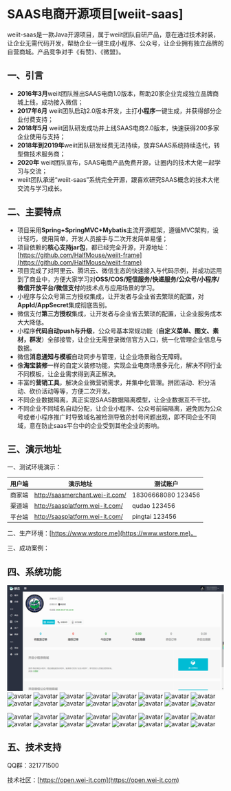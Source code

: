 
# SAAS电商开源项目[weiit-saas]

weiit-saas是一款Java开源项目，属于weiit团队自研产品，意在通过技术封装，让企业无需代码开发，帮助企业一键生成小程序、公众号，让企业拥有独立品牌的自营商城。产品竞争对手《有赞》、《微盟》。

## 一、引言
 

 -  **2016年3月**weiit团队推出SAAS电商1.0版本，帮助20家企业完成独立品牌商城上线，成功接入微信；
 -  **2017年6月** weiit团队启动2.0版本开发，主打**小程序**一键生成，并获得部分企业付费支持；
 -   **2018年5月** weiit团队研发成功并上线SAAS电商2.0版本，快速获得200多家企业使用与支持；
 -  **2018年到2019年**weiit团队研发经费无法持续，放弃SAAS系统持续迭代，转型做技术服务商；
 -  **2020年** weiit团队宣布，SAAS电商产品免费开源，让圈内的技术大佬一起学习与交流；
 - weiit团队承诺“weiit-saas”系统完全开源，跟喜欢研究SAAS概念的技术大佬交流与学习成长。
 
 
 
## 二、主要特点


 -  项目采用**Spring+SpringMVC+Mybatis**主流开源框架，遵循MVC架构，设计轻巧，使用简单，开发人员接手与二次开发简单易懂；
 - 项目依赖的**核心支持jar包**，都已经完全开源，开源地址：[https://github.com/HalfMouse/weiit-frame](https://github.com/HalfMouse/weiit-frame)
 - 项目完成了对阿里云、腾讯云、微信生态的快速接入与代码示例，并成功运用到了商业中，方便大家学习对**OSS/COS/短信服务/快递服务/公众号/小程序/微信开放平台/微信支付**的技术点与应用场景的学习。
 - 小程序与公众号第三方授权集成，让开发者与企业省去繁琐的配置，对**AppId/AppSecret**集成彻底告别。
 - 微信支付**第三方授权**集成，让开发者与企业省去繁琐的配置，让企业服务成本大大降低。
 - 小程序**代码自动push与升级**，公众号基本常规功能（**自定义菜单、图文、素材，群发**）全部接管，让企业无需登录微信官方入口，统一化管理企业信息与数据。
 - 微信**消息通知与模板**自动同步与管理，让企业场景融合无障碍。
 - 像**淘宝装修**一样的自定义装修功能，实现企业电商场景多元化，解决不同行业不同模板，让企业需求得到真正解决。
 - 丰富的**营销工具**，解决企业微营销需求，并集中化管理。拼团活动、积分活动、砍价活动等等，方便二次开发。
 - 不同企业数据隔离，真正实现SAAS数据隔离模型，让企业数据互不干扰。
 - 不同企业不同域名自动分配，让企业小程序、公众号前端隔离，避免因为公众号或者小程序推广时导致域名被检测导致的封号问题出现，即不同企业不同域，意在防止saas平台中的企业受到其他企业的影响。





## 三、演示地址


一、测试环境演示：

| 用户端 | 演示地址 |测试账户 |
|--|--|--|
| 商家端|http://saasmerchant.wei-it.com/  |18306668080   123456 |
| 渠道端|http://saasplatform.wei-it.com/  |qudao  123456 |
| 平台端|http://saasplatform.wei-it.com/  |pingtai 123456 |

二、生产环境：[https://www.wstore.me](https://www.wstore.me)。

三、成功案例：





## 四、系统功能


![Image text](preview/1.png)
![avatar](https://raw.githubusercontent.com/HalfMouse/weiit-saas/blob/main/preview/1.png)
![avatar](https://weiit.oss-cn-shenzhen.aliyuncs.com/weiit/2020-11-20/90362bf9-3456-482d-98eb-338e71e35020.png)
![avatar](https://weiit.oss-cn-shenzhen.aliyuncs.com/weiit/2020-11-20/4b0e5dc0-4581-471f-b2dd-fab55fee2b13.png)
![avatar](https://weiit.oss-cn-shenzhen.aliyuncs.com/weiit/2020-11-20/ce68d706-ebc2-4090-9aa2-1c1f82739680.png)
![avatar](https://weiit.oss-cn-shenzhen.aliyuncs.com/weiit/2020-11-20/a6123bc3-03e0-43ab-99cf-1049fd20168a.png)
![avatar](https://weiit.oss-cn-shenzhen.aliyuncs.com/weiit/2020-11-20/ceae7982-db9e-42d4-b60c-3f1796f6e88d.png)
![avatar](https://weiit.oss-cn-shenzhen.aliyuncs.com/weiit/2020-11-20/63dbe1b8-56a8-498d-a92f-9af19966c2c9.png)
![avatar](https://weiit.oss-cn-shenzhen.aliyuncs.com/weiit/2020-11-20/c843515c-1801-4620-9b5c-e3ea54fe0b33.png)
![avatar](https://weiit.oss-cn-shenzhen.aliyuncs.com/weiit/2020-11-20/dadbcd1a-7ef2-405f-a887-657cce035e50.png)
![avatar](https://weiit.oss-cn-shenzhen.aliyuncs.com/weiit/2020-11-23/56f75e5e-384c-42a6-b18d-3f304feb5109.png)
![avatar](https://weiit.oss-cn-shenzhen.aliyuncs.com/weiit/2020-11-23/a226cbb2-0a24-4442-b66d-daba945f6cf2.png)
![avatar](https://weiit.oss-cn-shenzhen.aliyuncs.com/weiit/2020-11-23/4c8e646b-b352-437d-a741-8c8817767298.png)
![avatar](https://weiit.oss-cn-shenzhen.aliyuncs.com/weiit/2020-11-20/de60d77f-51fe-4044-8ab4-3b1e295632ba.png)
![avatar](https://weiit.oss-cn-shenzhen.aliyuncs.com/weiit/2020-11-20/01d5c0e8-2097-4bda-9b51-e74a4fb63f48.png)
![avatar](https://weiit.oss-cn-shenzhen.aliyuncs.com/weiit/2020-11-20/ff0ea0c2-5e8d-42ef-b7f6-6786354b809d.png)
![avatar](https://weiit.oss-cn-shenzhen.aliyuncs.com/weiit/2020-11-23/cc0c9f83-0f93-4563-b45a-cef4a58eefe8.png)

![avatar](https://weiit.oss-cn-shenzhen.aliyuncs.com/weiit/2020-11-21/206a4140-b661-4b57-9d7a-4ecec9c06141.png)
![avatar](https://weiit.oss-cn-shenzhen.aliyuncs.com/weiit/2020-11-21/8ecce496-5bae-460b-a4d1-6655d6e1b007.png)
![avatar](https://weiit.oss-cn-shenzhen.aliyuncs.com/weiit/2020-11-21/370f9fb7-d524-4096-a28e-be45a39f720c.png)
![avatar](https://weiit.oss-cn-shenzhen.aliyuncs.com/weiit/2020-11-21/f6a0ef21-846b-430d-856b-d40be56fc267.png)
![avatar](https://weiit.oss-cn-shenzhen.aliyuncs.com/weiit/2020-11-21/3a0aea35-d57b-43e4-aab8-665bbba1f6ab.png)
![avatar](https://weiit.oss-cn-shenzhen.aliyuncs.com/weiit/2020-11-21/14e16c48-ea39-4cf8-8db1-67c1e67a7945.png)
![avatar](https://weiit.oss-cn-shenzhen.aliyuncs.com/weiit/2020-11-21/14e16c48-ea39-4cf8-8db1-67c1e67a7945.png)
![avatar](https://weiit.oss-cn-shenzhen.aliyuncs.com/weiit/2020-11-21/c611ca08-6058-4471-9751-f5998b510765.png)
![avatar](https://weiit.oss-cn-shenzhen.aliyuncs.com/weiit/2020-11-21/208f185f-b738-4928-8fa4-c3f99fe693ba.png)
![avatar](https://weiit.oss-cn-shenzhen.aliyuncs.com/weiit/2020-11-21/8ebe503a-25f4-41c7-a7c7-d11f74d6bc6b.png)
![avatar](https://weiit.oss-cn-shenzhen.aliyuncs.com/weiit/2020-11-21/d7cccb53-a06b-431e-816c-a030f8e69e96.png)
![avatar](https://weiit.oss-cn-shenzhen.aliyuncs.com/weiit/2020-11-21/4a49e10b-f2ab-427c-a342-c015add1a87d.png)
![avatar](https://weiit.oss-cn-shenzhen.aliyuncs.com/weiit/2020-11-21/f3aa81c6-45c2-48fc-9175-476f8d95cfae.png)
![avatar](https://weiit.oss-cn-shenzhen.aliyuncs.com/weiit/2020-11-21/24199145-e964-4d45-94f9-8e87add7d841.png)
![avatar](https://weiit.oss-cn-shenzhen.aliyuncs.com/weiit/2020-11-21/82f86f59-84c9-4b7b-b4cd-492a233827c5.png)
![avatar](https://weiit.oss-cn-shenzhen.aliyuncs.com/weiit/2020-11-21/48f8995a-c2a1-46c3-8dd2-e4bce5540e7d.png)




## 五、技术支持

QQ群：321771500

技术社区：[https://open.wei-it.com](https://open.wei-it.com)

